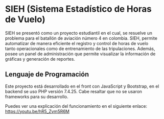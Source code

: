 # SIEH (Sistema Estadístico de Horas de Vuelo)

SIEH se presentó como un proyecto estudiantil en el cual, se resuelve un problema para el batallón de aviación número 4 en colombia. 
SIEH, permite automatizar de manera eficiente el registro y control de horas de vuelo tanto operacionales como de entrenamiento de las tripulaciones. 
Además, posee un panel de administración que permite visualizar la información de gráficas y generación de reportes.

## Lenguaje de Programación
Este proyecto está desarrollado en el front con JavaScript y Bootstrap, en el backend se uso PHP versión 7.4.25. Cabe resaltar que no se usaron frameworks para su desarrollo.

Puedes ver una explicación del funcionamiento en el siguiente enlace: https://youtu.be/hR5_Zvm5R6M
